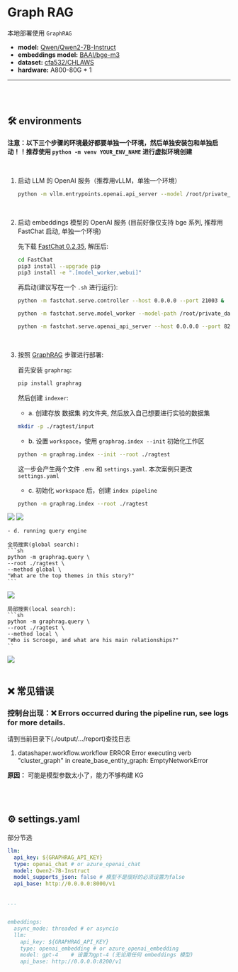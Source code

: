 # Graph RAG

本地部署使用 `GraphRAG`

- **model:** [Qwen/Qwen2-7B-Instruct](https://huggingface.co/Qwen/Qwen2-7B-Instruct)
- **embeddings model:** [BAAI/bge-m3](https://huggingface.co/BAAI/bge-m3)
- **dataset:** [cfa532/CHLAWS](https://huggingface.co/datasets/cfa532/CHLAWS/tree/main)
- **hardware:** A800-80G * 1

---

<br>
<br>


## 🛠 environments

**注意：以下三个步骤的环境最好都要单独一个环境，然后单独安装包和单独启动！！推荐使用 `python -m venv YOUR_ENV_NAME` 进行虚拟环境创建**

<br>

1. 启动 LLM 的 OpenAI 服务（推荐用vLLM，单独一个环境）

    ```bash
    python -m vllm.entrypoints.openai.api_server --model /root/private_data/models/Qwen/Qwen2-7B-Instruct --served-model-name Qwen2-7B-Instruct --gpu-memory-utilization 0.3
    ```


<br>



2. 启动 embeddings 模型的 OpenAI 服务 (目前好像仅支持 bge 系列, 推荐用 FastChat 启动, 单独一个环境)

    先下载 [FastChat 0.2.35](https://github.com/lm-sys/FastChat/releases), 解压后: 

    ```bash
    cd FastChat
    pip3 install --upgrade pip
    pip3 install -e ".[model_worker,webui]"
    ```

    再启动(建议写在一个 `.sh` 进行运行):
    ```sh
    python -m fastchat.serve.controller --host 0.0.0.0 --port 21003 &

    python -m fastchat.serve.model_worker --model-path /root/private_data/models/BAAI/bge-m3 --model-names gpt-4 --num-gpus 1 --controller-address http://0.0.0.0:21003 &

    python -m fastchat.serve.openai_api_server --host 0.0.0.0 --port 8200 --controller-address http://0.0.0.0:21003
    ```

<br>



3. 按照 [GraphRAG](https://microsoft.github.io/graphrag/posts/get_started/) 步骤进行部署:

    首先安装 `graphrag`:

    ```bash
    pip install graphrag
    ```

    然后创建 `indexer`:

    - a. 创建存放 数据集 的文件夹, 然后放入自己想要进行实验的数据集
    ```sh
    mkdir -p ./ragtest/input
    ``` 


    - b. 设置 `workspace`，使用 `graphrag.index --init` 初始化工作区
    ```sh
    python -m graphrag.index --init --root ./ragtest
    ```
    这一步会产生两个文件 `.env` 和 `settings.yaml`. 本次案例只更改 `settings.yaml`


    - c. 初始化 `workspace` 后，创建 `index pipeline`
    ```sh
    python -m graphrag.index --root ./ragtest
    ```
<img src='https://github.com/yyhchen/LLM-Application/blob/main/assets/graphrag_indexing_pipeline.png'>

<img src='https://github.com/yyhchen/LLM-Application/blob/main/assets/completed_success.png'>


    - d. running query engine

    全局搜索(global search):
    ```sh
    python -m graphrag.query \
    --root ./ragtest \
    --method global \
    "What are the top themes in this story?"
    ```
<img src='https://github.com/yyhchen/LLM-Application/blob/main/assets/graphrag_global_search.png'>

    局部搜索(local search):
    ```sh
    python -m graphrag.query \
    --root ./ragtest \
    --method local \
    "Who is Scrooge, and what are his main relationships?"
    ``
<img src='https://github.com/yyhchen/LLM-Application/blob/main/assets/image.png'>

<br>
<br>



## ❌ 常见错误

### 控制台出现：❌ Errors occurred during the pipeline run, see logs for more details.

请到当前目录下(./output/.../report)查找日志 

1. datashaper.workflow.workflow ERROR Error executing verb "cluster_graph" in create_base_entity_graph: EmptyNetworkError


**原因：** 可能是模型参数太小了，能力不够构建 KG




<br>
<br>


## ⚙️ settings.yaml

部分节选


```yaml
llm:
  api_key: ${GRAPHRAG_API_KEY}
  type: openai_chat # or azure_openai_chat
  model: Qwen2-7B-Instruct
  model_supports_json: false # 模型不是很好的必须设置为false
  api_base: http://0.0.0.0:8000/v1


...


embeddings:
  async_mode: threaded # or asyncio
  llm:
    api_key: ${GRAPHRAG_API_KEY}
    type: openai_embedding # or azure_openai_embedding
    model: gpt-4    # 设置为gpt-4 (无论用任何 embeddings 模型)
    api_base: http://0.0.0.0:8200/v1

```